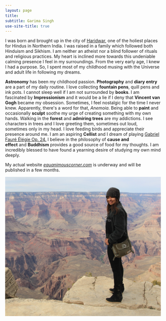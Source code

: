 ```yaml
---
layout: page
title:
subtitle: Garima Singh
use-site-title: true
---
```


I was born and brought up in the city of [Haridwar](https://en.wikipedia.org/wiki/Haridwar), one of the holiest places for Hindus in Northern India. I was raised in a family which followed both Hinduism and Sikhism. I am neither an atheist nor a blind follower of rituals and religious practices. My heart is inclined more towards this undeniable calming presence I feel in my surroundings. From the very early age, I knew I had a purpose. So, I spent most of my childhood musing with the Universe and adult life in following my dreams. 

**Astronomy** has been my childhood passion. **Photography** and **diary entry** are a part of my daily routine. I love collecting **fountain pens**, quill pens and ink pots. I cannot sleep well if I am not surrounded by **books**. I am fascinated by **Impressionism** and it would be a lie if I deny that **Vincent van Gogh** became my obsession. Sometimes, I feel nostalgic for the time I never knew. Apparently, there's a word for that, *Anemoia*. Being able to **paint** and occasionally **sculpt** soothe my urge of creating something with my own hands. Walking in the **forest** and **admiring trees** are my addictions. I see characters in trees and I love greeting them, sometimes out loud, sometimes only in my head. I love feeding birds and appreciate their presence around me. I am an aspiring **Cellist** and I dream of playing [Gabriel Fauré Élégie Op. 24.](https://www.youtube.com/watch?v=_hUJKqHTOEI) I believe in the philosophy of **cause and effect** and **Buddhism** provides a good source of food for my thoughts. I am incredibly blessed to have found a yearning desire of studying my own mind deeply.


My actual website *[equanimouscorner.com](https://equanimouscorner.com)* is underway and will be published in a few months.           

![](/assets/img/GS.jpg)




